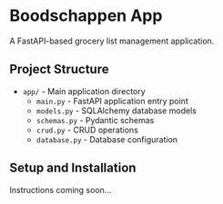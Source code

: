 # Boodschappen App

A FastAPI-based grocery list management application.

## Project Structure

- `app/` - Main application directory
  - `main.py` - FastAPI application entry point
  - `models.py` - SQLAlchemy database models
  - `schemas.py` - Pydantic schemas
  - `crud.py` - CRUD operations
  - `database.py` - Database configuration

## Setup and Installation

Instructions coming soon...

